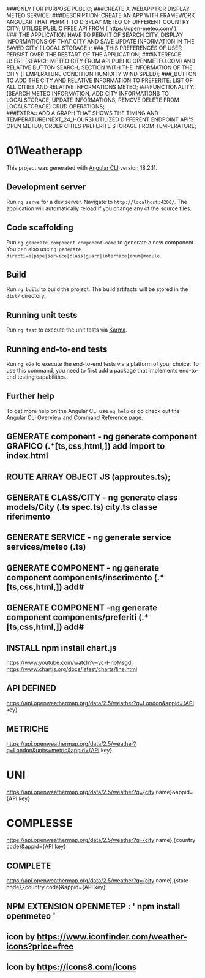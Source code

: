 ###ONLY FOR PURPOSE PUBLIC;
###CREATE A WEBAPP FOR DISPLAY METEO SERVICE;
###DESCRIPTION: CREATE AN APP WITH FRAMEWORK ANGULAR THAT PERMIT TO DISPLAY METEO OF DIFFERENT COUNTRY CITY; UTILISE PUBLIC FREE API FROM ( https://open-meteo.com/ );
###_THE APPLICATION HAVE TO PERMIT OF SEARCH CITY, DISPLAY INFORMATIONS OF THAT CITY AND SAVE UPDATE INFORMATION IN THE SAVED CITY ( LOCAL STORAGE ); 
###_THIS PREFERENCES OF USER PERSIST OVER THE RESTART OF THE APPLICATION; 
###INTERFACE USER:: (SEARCH METEO CITY FROM API PUBLIC OPENMETEO.COM) AND RELATIVE BUTTON SEARCH; SECTION WITH THE INFORMATION OF THE CITY (TEMPERATURE CONDITION HUMIDITY WIND SPEED);
###_BUTTON TO ADD THE CITY AND RELATIVE INFORMATION TO PREFERITE; LIST OF ALL CITIES AND RELATIVE INFORMATIONS METEO;
###FUNCTIONALITY:: (SEARCH METEO INFORMATION, ADD CITY INFORMATIONS TO LOCALSTORAGE, UPDATE INFORMATIONS, REMOVE DELETE FROM LOCALSTORAGE) CRUD OPERATIONS;  
###EXTRA:: ADD A GRAPH THAT SHOWS THE TIMING AND TEMPERATURE(NEXT_24_HOURS) UTILIZED DIFFERENT ENDPOINT API'S OPEN METEO; ORDER CITIES PREFERITE STORAGE FROM TEMPERATURE; 

# 01Weatherapp

This project was generated with [Angular CLI](https://github.com/angular/angular-cli) version 18.2.11.

## Development server

Run `ng serve` for a dev server. Navigate to `http://localhost:4200/`. The application will automatically reload if you change any of the source files.

## Code scaffolding

Run `ng generate component component-name` to generate a new component. You can also use `ng generate directive|pipe|service|class|guard|interface|enum|module`.

## Build

Run `ng build` to build the project. The build artifacts will be stored in the `dist/` directory.

## Running unit tests

Run `ng test` to execute the unit tests via [Karma](https://karma-runner.github.io).

## Running end-to-end tests

Run `ng e2e` to execute the end-to-end tests via a platform of your choice. To use this command, you need to first add a package that implements end-to-end testing capabilities.

## Further help

To get more help on the Angular CLI use `ng help` or go check out the [Angular CLI Overview and Command Reference](https://angular.dev/tools/cli) page.

## GENERATE component - ng generate component GRAFICO (.*[ts,css,html,]) add import to index.html
## ROUTE ARRAY OBJECT JS (approutes.ts); 
## GENERATE CLASS/CITY - ng generate class models/City (.ts spec.ts) city.ts classe riferimento 
## GENERATE SERVICE - ng generate service services/meteo (.ts)
## GENERATE COMPONENT - ng generate component components/inserimento (.*[ts,css,html,]) add#
## GENERATE COMPONENT -ng generate component components/preferiti (.*[ts,css,html,]) add#
## INSTALL npm install chart.js
 https://www.youtube.com/watch?v=yc-HnoMsgdI
 https://www.chartjs.org/docs/latest/charts/line.html
## API DEFINED
https://api.openweathermap.org/data/2.5/weather?q=London&appid={API key}
## METRICHE
https://api.openweathermap.org/data/2.5/weather?q=London&units=metric&appid={API key}
# UNI
https://api.openweathermap.org/data/2.5/weather?q={city name}&appid={API key}
# COMPLESSE
https://api.openweathermap.org/data/2.5/weather?q={city name},{country code}&appid={API key}
## COMPLETE
https://api.openweathermap.org/data/2.5/weather?q={city name},{state code},{country code}&appid={API key}
## NPM EXTENSION OPENMETEP : ' npm install openmeteo '
## icon by https://www.iconfinder.com/weather-icons?price=free
## icon by https://icons8.com/icons
